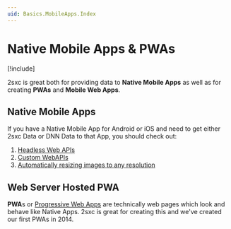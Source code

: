 ```yaml
---
uid: Basics.MobileApps.Index
---
```


# Native Mobile Apps & PWAs

[!include[](~/basics/stack/_shared-float-summary.md)]
<style>  .context-box-summary .interact-mobile    { visibility: visible; } </style>

2sxc is great both for providing data to **Native Mobile Apps** as well as for creating **PWAs** and **Mobile Web Apps**.

## Native Mobile Apps

If you have a Native Mobile App for Android or iOS and need to get either 2sxc Data or DNN Data to that App, you should check out:

1. [Headless Web APIs](xref:WebApi.Headless.Index)
1. [Custom WebAPIs](xref:WebApi.Custom.Index)
1. [Automatically resizing images to any resolution](xref:Basics.ImageResizer.Index)

## Web Server Hosted PWA

**PWA**s or [Progressive Web Apps](https://en.wikipedia.org/wiki/Progressive_web_application) are technically web pages which look and behave like Native Apps. 
2sxc is great for creating this and we've created our first PWAs in 2014.
